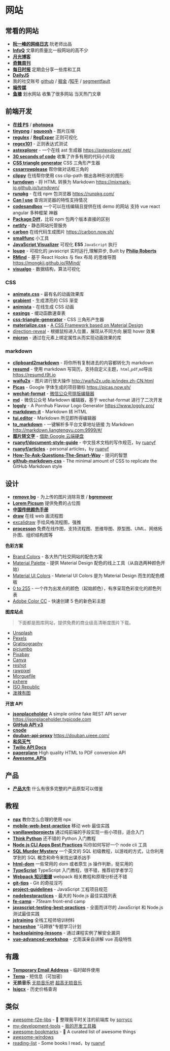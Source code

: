 # 网站

## 常看的网站

- [**阮一峰的网络日志**](http://www.ruanyifeng.com/blog/) 阮老师出品
- [**InfoQ**](https://www.infoq.cn/topic/Front-end) 文章的质量比一般网站的高不少
- [**月光博客**](https://www.williamlong.info/)
- [**奇舞周刊**](https://weekly.75.team/)
- [**每日时报**](https://wubaiqing.github.io/zaobao/) 定期会分享一些库和工具
- [**DailyJS**](https://medium.com/dailyjs)
- 我的社交账号 [github](https://github.com/yanyue404) / [掘金](https://juejin.cn/user/1099167359041966) /[知乎](https://www.zhihu.com/people/yan-yue-44-30) / [segmentfault](https://segmentfault.com/u/yanyue404)
- [**端传媒**](https://theinitium.com/channel/mainland/)
- [**鱼塘**](https://www.printf520.com/hot.html) 划水网站 收集了很多网站 当天热门文章

## 前端开发

- [**在线 PS**](https://www.uupoop.com/#/old) / [**photopea**](https://www.photopea.com/)
- [**tinypng**](https://tinypng.com/) / [**squoosh**](https://squoosh.app) - 图片压缩
- [**regulex**](https://jex.im/regulex/) / [ **RegExper**](https://regexper.com/) 正则可视化
- [**regex101**](https://regex101.com/) - 正则表达式测试
- [**astexplorer**](https://github.com/fkling/astexplorer) - 一个在线 ast 生成器 https://astexplorer.net/
- [**30 seconds of code**](https://30secondsofcode.org/) 收集了许多有用的代码小片段
- [**CSS triangle generator**](http://apps.eky.hk/css-triangle-generator/) CSS 三角形产生器
- [**cssarrowplease**](http://www.cssarrowplease.com/) 帮你做对话框三角的
- [**clippy**](http://bennettfeely.com/clippy/) 在线帮你使用 css clip-path 做出各种形状的图形
- [**turndown**](https://github.com/mixmark-io/turndown/) - 将 HTML 转换为 Markdown https://mixmark-io.github.io/turndown/
- [**runpkg**](https://github.com/FormidableLabs/runpkg) - 在线 npm 包浏览器 https://runpkg.com/
- [**Can I use**](https://caniuse.com/) 查询浏览器的特性支持情况
- [**codesandbox**](https://codesandbox.io/) 一个可以在线编辑且提供在线 demo 的网站 支持 vue react angular 多种框架 神器
- [**Package Diff**](https://diff.intrinsic.com/)，比较 npm 包两个版本直接的区别
- [**netlify**](https://www.netlify.com/) - 静态网站托管服务
- [**carbon**](https://carbon.now.sh/) 在线代码生成图片 https://carbon.now.sh/
- [**smallfunc**](http://mtest.tkcn.cc/tk-online/common/smallfunc/#/qrcode/index) 小工具
- [**JavaScript Visualizer**](https://tylermcginnis.com/javascript-visualizer/) 可视化 **ES5** `JavaScript` 执行
- [**loupe**](https://github.com/latentflip/loupe) - 可视化的 javascript 实时运行,理解异步, Built by [**Philip Roberts**](http://github.com/latentflip)
- [**RMind**](https://github.com/Mongkii/RMind) - 基于 React Hooks 与 flex 布局 的思维导图 https://mongkii.github.io/RMind/
- [**visualgo**](https://visualgo.net/zh/) - 数据结构，算法可视化

### CSS

- [**animate.css**](https://github.com/animate-css/animate.css) - 最有名的动画效果库
- [**grabient**](https://www.grabient.com/) - 生成漂亮的 CSS 渐变
- [**animista**](https://animista.net/) - 在线生成 CSS 动画
- [**easings**](https://easings.net/) - 缓动函数速查表
- [**css-triangle-generator**](http://apps.eky.hk/css-triangle-generator/zh-hant) - CSS 三角形产生器
- [**materialize.css**](https://github.com/Dogfalo/materialize) - [A CSS Framework based on Material Design](https://materializecss.com/)
- [direction-reveal](https://github.com/NigelOToole/direction-reveal) - 根据鼠标进入位置，展现从不同方向 展现 hover 效果
- [**micron**](https://github.com/webkul/micron) - 通过在元素上绑定属性从而实现动画效果的库

### markdown

- [**clipboard2markdown**](https://euangoddard.github.io/clipboard2markdown/) - 将你所有复制进去的内容都转化为 markdown
- [**resumd**](https://github.com/timqian/resumd) - 使用 markdown 写简历，支持自定义主题，`html`,`pdf`,`md`导出 https://resumd.t9t.io
- [**waifu2x**](https://github.com/nagadomi/waifu2x) - 图片进行放大操作 http://waifu2x.udp.jp/index.zh-CN.html
- [**Picas**](https://github.com/djyde/Picas) - Google 字体生成的项目徽标 https://picas.now.sh/
- [**wechat-format**](https://github.com/lyricat/wechat-format) - [微信公众号排版编辑器](https://lab.lyric.im/wxformat)
- [**md**](https://github.com/doocs/md) - 微信公众号 Markdown 编辑器，基于 wechat-format 进行了二次开发
- [**logoly**](https://github.com/bestony/logoly) - A Pornhub Flavour Logo Generator https://www.logoly.pro/
- [**markdown-it**](https://github.com/markdown-it/markdown-it) - Markdown 转 HTML
- [**tui.editor**](https://github.com/nhn/tui.editor) - Markdown 所见即所得编辑器
- [**to_markdown**](https://github.com/liangtengyu/to_markdown) - 一键解析多平台文章地址链接 为 Markdown http://markdown.liangtengyu.com:9999/#/
- [**图片转文字**](https://drive.google.com/drive/my-drive) - [借助 Google 云端硬盘](https://www.youtube.com/watch?v=cbORCzg2nIM)
- [**ruanyf/document-style-guide**](https://github.com/ruanyf/document-style-guide) - 中文技术文档的写作规范，by [ruanyf](https://github.com/ruanyf)
- [**ruanyf/articles**](https://github.com/ruanyf/articles) - personal articles，by [ruanyf](https://github.com/ruanyf)
- [**How-To-Ask-Questions-The-Smart-Way**](https://github.com/ryanhanwu/How-To-Ask-Questions-The-Smart-Way/blob/master/README-zh_CN.md) - 提问的智慧
- [**github-markdown-css**](https://github.com/sindresorhus/github-markdown-css) - The minimal amount of CSS to replicate the GitHub Markdown style

## 设计

- [**remove bg**](https://www.remove.bg/zh/upload) - 为上传的图片消除背景 / [**bgremover**](http://www.aigei.com/bgremover)
- [**Lorem Picsum**](https://picsum.photos/) 提供免费的占位图
- [**中国传统颜色手册**](https://colors.ichuantong.cn/)
- [**draw**](https://www.draw.io/) 在线 web 画流程图
- [excalidraw](https://excalidraw.com/) 手绘风格流程图，强推
- [**processon**](https://www.processon.com/) 免费在线作图，支持流程图、思维导图、原型图、UML、网络拓扑图、组织结构图等

**色彩方案**

- [Brand Colors](https://brandcolors.net/) - 各大热门社交网站的配色方案
- [Material Palette](https://www.materialpalette.com/) - 提供 Material Design 配色的线上工具（从自选两种颜色开始）
- [Material UI Colors](https://www.materialui.co/colors) - Material UI Colors 是为 Material Design 而生的配色模板
- [0 to 255](https://www.0to255.com/) - 一个作为出发点的颜色（起始颜色），有序呈现色彩变化的颜色列表
- [Adobe Color CC](https://color.adobe.com/zh/create/color-wheel) - 快速创建 5 色的新色彩主题

**图库站点**

> 下面都是图库网站，提供免费的商业级高清晰度图片下载。

- [Unsplash](https://unsplash.com/)
- [Pexels](https://www.pexels.com/)
- [Gratisography](https://gratisography.com/)
- [picjumbo](https://picjumbo.com/)
- [Pixabay](https://pixabay.com/)
- [Canva](https://www.canva.com/photos/free/)
- [reshot](https://www.reshot.com/)
- [rawpixel](https://www.rawpixel.com/)
- [Morguefile](https://morguefile.com/)
- [pxhere](https://pxhere.com/)
- [ISO Republic](https://isorepublic.com/)
- [泼辣有图](https://www.polaxiong.com/)

**开放 API**

- [**jsonplaceholder**](https://github.com/typicode/jsonplaceholder) A simple online fake REST API server https://jsonplaceholder.typicode.com
- [**GitHub API v3**](https://developer.github.com/v3/)
- [**cnode**](https://cnodejs.org/api)
- [**douban-api-proxy**](https://github.com/zce/douban-api-proxy) https://douban.uieee.com/
- [**和风天气**](https://dev.heweather.com/docs/api/weather)
- [**Twilio API Docs**](https://www.twilio.com/docs/)
- [**paperplane**](https://docs.paperplane.app/) High quality HTML to PDF conversion API
- [**Awesome_APIs**](https://github.com/TonnyL/Awesome_APIs/blob/master/README-zh.md)

## 产品

- [**产品大牛**](http://www.pmdaniu.com/) 什么有很多完整的产品原型可以借鉴

## 教程

- [**npx**](https://egghead.io/courses/execute-npm-package-binaries-with-the-npx-package-runner) 教你怎么合理的使用 npx
- [**mobile-web-best-practice**](https://github.com/mcuking/mobile-web-best-practice) 移动 web 最佳实践
- [**vanillawebprojects**](https://github.com/bradtraversy/vanillawebprojects) 通过纯前端的手段实现一些小项目，适合入门
- [**Think Python**](https://codingpy.com/books/thinkpython2/index.html) 还不错的 Python 入门教程
- [**Node.js CLI Apps Best Practices**](https://github.com/lirantal/nodejs-cli-apps-best-practices) 叫你如何写好一个 node cli 工具
- [**SQL Murder Mystery**](https://mystery.knightlab.com/walkthrough.html) 一个英文的 SQL 初级教程，以游戏的方式，让你利用学到的 SQL 概念和命令来找出谋杀凶手
- [**html-dom**](https://github.com/phuoc-ng/html-dom) 一些常用的 dom 或者原生 js 操作判断，挺实用的
- [**TypeScript**](https://ts.xcatliu.com/) TypeScript 入门教程，很不错，推荐初学者学习
- [**Webpack 知识图谱**](https://tsejx.github.io/webpack-guidebook/) webpack 相关教程和原理分析还不错
- [**git-tips**](https://github.com/521xueweihan/git-tips) - Git 的奇技淫巧
- [**project-guidelines**](https://github.com/elsewhencode/project-guidelines/blob/master/README-zh.md) - JavaScript 工程项目规范
- [**nodebestpractices**](https://github.com/goldbergyoni/nodebestpractices/blob/master/README.chinese.md) - 最大的 Node.js 最佳实践列表
- [**fe-camp**](https://github.com/webzhao/fe-camp) - 75team front-end camp
- [**javascript-testing-best-practices**](https://github.com/goldbergyoni/javascript-testing-best-practices/blob/master/readme-zh-CN.md) - 全面而详尽的 JavaScript 和 Node.js 测试最佳实践
- [**jstraining**](https://github.com/ruanyf/jstraining) 全栈工程师培训材料
- [**horseshoe**](https://github.com/veedrin/horseshoe) "马蹄铁"专题学习计划
- [**hacksplaining-lessons**](https://www.hacksplaining.com/lessons) - 通过课程实例了解安全漏洞
- [**vue-advanced-workshop**](https://github.com/zhengguorong/vue-advanced-workshop) - 尤雨溪亲自讲解 vue 高级特性

## 有趣

- [**Temporary Email Address**](https://temp-mail.org) - 临时邮件使用
- [**Temp**](https://temp.pm/) - 短信息（可加密）
- **无损音乐** [无损音乐吧](http://www.wsyyb.com/) [超高无损音乐](https://www.sq688.com/)
- [**lsjgcx**](http://www.lsjgcx.com/) - 历史价格查询

## 类似

- [awesome-f2e-libs](https://github.com/sorrycc/awesome-f2e-libs) - 🎉 整理我平时关注的前端库 by [sorrycc](https://github.com/sorrycc)
- [my-development-tools](https://github.com/adoyle-h/my-development-tools) - [我的开发工具箱](https://adoyle.me/my-development-tools/)
- [awesome-bookmarks](https://github.com/PanJiaChen/awesome-bookmarks) - 💖 A curated list of awesome things
- [awesome-windows](https://github.com/Awesome-Windows/Awesome/blob/master/README-cn.md)
- [reading-list](https://github.com/ruanyf/reading-list) - Some books I read，by [ruanyf](https://github.com/ruanyf)
